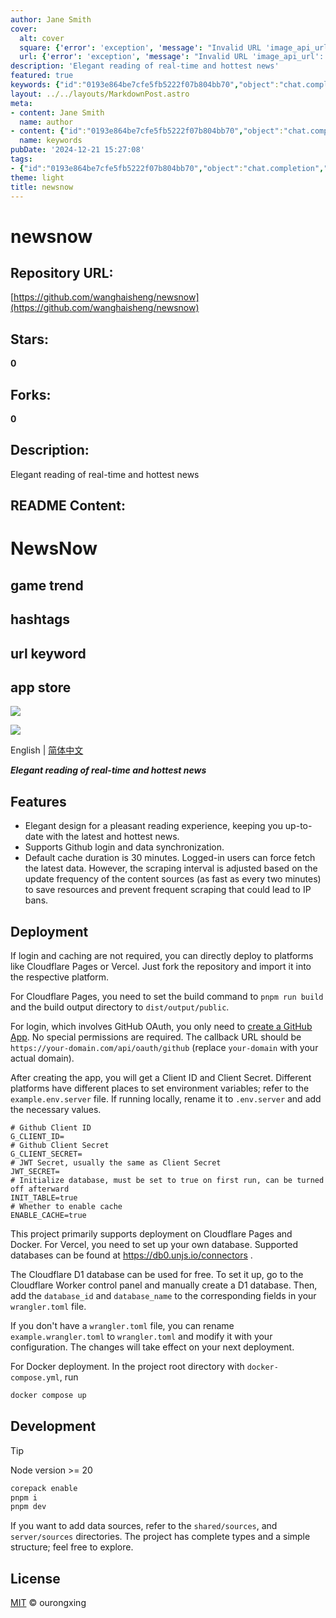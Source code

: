 ```yaml
---
author: Jane Smith
cover:
  alt: cover
  square: {'error': 'exception', 'message': "Invalid URL 'image_api_url': No scheme supplied. Perhaps you meant https://image_api_url?"}
  url: {'error': 'exception', 'message': "Invalid URL 'image_api_url': No scheme supplied. Perhaps you meant https://image_api_url?"}
description: 'Elegant reading of real-time and hottest news'
featured: true
keywords: {"id":"0193e864be7cfe5fb5222f07b804bb70","object":"chat.completion","created":1734770736,"model":"Qwen/Qwen2.5-7B-Instruct","choices":[{"index":0,"message":{"role":"assistant","content":"### Keywords\n- elegant design\n- real-time news\n- hottest news\n- GitHub login\n- data synchronization\n- cache\n- Cloudflare Pages\n- Vercel\n- database\n- Docker\n- deployment\n- GitHub OAuth\n- app store\n- tips\n- node version\n- corepack\n- pnpm\n\n### Tags\n- #NewsNow\n- #ElegantReading\n- #RealTimeNews\n- #HottestNews\n- #GithubLogin\n- #DataSynchronization\n- #Cache\n- #CloudflarePages\n- #Vercel\n- #Database\n- #Docker\n- #Deployment\n- #GitHubOAuth\n- #AppStore\n- #Tips\n- #NodeVersion\n- #Corepack\n- #Pnpm\n\n### URL Keywords\n- https://github.com/settings/applications/new\n- https://your-domain.com/api/oauth/github\n- https://db0.unjs.io/connectors\n- cloudflared\n\n### App Store\n- Not explicitly mentioned\n\n### Features\n- Elegant design for a pleasant reading experience, keeping you up-to-date with the latest and hottest news.\n- Supports Github login and data synchronization.\n- Default cache duration is 30 minutes. Logged-in users can force fetch the latest data. However, the scraping interval is adjusted based on the update frequency of the content sources (as fast as every two minutes) to save resources and prevent frequent scraping that could lead to IP bans.\n\n### Deployment\n- Directly deploy to platforms like Cloudflare Pages or Vercel.\n- Requires setting up environment variables for GitHub OAuth.\n\n### Development\n- Node version \u003e= 20\n- Corepack\n- pnpm\n\n### License\n- MIT"},"finish_reason":"stop"}],"usage":{"prompt_tokens":710,"completion_tokens":356,"total_tokens":1066},"system_fingerprint":""}
layout: ../../layouts/MarkdownPost.astro
meta:
- content: Jane Smith
  name: author
- content: {"id":"0193e864be7cfe5fb5222f07b804bb70","object":"chat.completion","created":1734770736,"model":"Qwen/Qwen2.5-7B-Instruct","choices":[{"index":0,"message":{"role":"assistant","content":"### Keywords\n- elegant design\n- real-time news\n- hottest news\n- GitHub login\n- data synchronization\n- cache\n- Cloudflare Pages\n- Vercel\n- database\n- Docker\n- deployment\n- GitHub OAuth\n- app store\n- tips\n- node version\n- corepack\n- pnpm\n\n### Tags\n- #NewsNow\n- #ElegantReading\n- #RealTimeNews\n- #HottestNews\n- #GithubLogin\n- #DataSynchronization\n- #Cache\n- #CloudflarePages\n- #Vercel\n- #Database\n- #Docker\n- #Deployment\n- #GitHubOAuth\n- #AppStore\n- #Tips\n- #NodeVersion\n- #Corepack\n- #Pnpm\n\n### URL Keywords\n- https://github.com/settings/applications/new\n- https://your-domain.com/api/oauth/github\n- https://db0.unjs.io/connectors\n- cloudflared\n\n### App Store\n- Not explicitly mentioned\n\n### Features\n- Elegant design for a pleasant reading experience, keeping you up-to-date with the latest and hottest news.\n- Supports Github login and data synchronization.\n- Default cache duration is 30 minutes. Logged-in users can force fetch the latest data. However, the scraping interval is adjusted based on the update frequency of the content sources (as fast as every two minutes) to save resources and prevent frequent scraping that could lead to IP bans.\n\n### Deployment\n- Directly deploy to platforms like Cloudflare Pages or Vercel.\n- Requires setting up environment variables for GitHub OAuth.\n\n### Development\n- Node version \u003e= 20\n- Corepack\n- pnpm\n\n### License\n- MIT"},"finish_reason":"stop"}],"usage":{"prompt_tokens":710,"completion_tokens":356,"total_tokens":1066},"system_fingerprint":""}
  name: keywords
pubDate: '2024-12-21 15:27:08'
tags:
- {"id":"0193e864be7cfe5fb5222f07b804bb70","object":"chat.completion","created":1734770736,"model":"Qwen/Qwen2.5-7B-Instruct","choices":[{"index":0,"message":{"role":"assistant","content":"### Keywords\n- elegant design\n- real-time news\n- hottest news\n- GitHub login\n- data synchronization\n- cache\n- Cloudflare Pages\n- Vercel\n- database\n- Docker\n- deployment\n- GitHub OAuth\n- app store\n- tips\n- node version\n- corepack\n- pnpm\n\n### Tags\n- #NewsNow\n- #ElegantReading\n- #RealTimeNews\n- #HottestNews\n- #GithubLogin\n- #DataSynchronization\n- #Cache\n- #CloudflarePages\n- #Vercel\n- #Database\n- #Docker\n- #Deployment\n- #GitHubOAuth\n- #AppStore\n- #Tips\n- #NodeVersion\n- #Corepack\n- #Pnpm\n\n### URL Keywords\n- https://github.com/settings/applications/new\n- https://your-domain.com/api/oauth/github\n- https://db0.unjs.io/connectors\n- cloudflared\n\n### App Store\n- Not explicitly mentioned\n\n### Features\n- Elegant design for a pleasant reading experience, keeping you up-to-date with the latest and hottest news.\n- Supports Github login and data synchronization.\n- Default cache duration is 30 minutes. Logged-in users can force fetch the latest data. However, the scraping interval is adjusted based on the update frequency of the content sources (as fast as every two minutes) to save resources and prevent frequent scraping that could lead to IP bans.\n\n### Deployment\n- Directly deploy to platforms like Cloudflare Pages or Vercel.\n- Requires setting up environment variables for GitHub OAuth.\n\n### Development\n- Node version \u003e= 20\n- Corepack\n- pnpm\n\n### License\n- MIT"},"finish_reason":"stop"}],"usage":{"prompt_tokens":710,"completion_tokens":356,"total_tokens":1066},"system_fingerprint":""}
theme: light
title: newsnow
---
```


# newsnow

## Repository URL: 
[https://github.com/wanghaisheng/newsnow](https://github.com/wanghaisheng/newsnow)

## Stars: 
**0**

## Forks: 
**0**

## Description: 
Elegant reading of real-time and hottest news

## README Content: 
# NewsNow


## game trend

## hashtags

## url keyword

## app store


![](screenshots/preview-1.png)

![](screenshots/preview-2.png)

English | [简体中文](README.zh-CN.md)

***Elegant reading of real-time and hottest news***

## Features
- Elegant design for a pleasant reading experience, keeping you up-to-date with the latest and hottest news.
- Supports Github login and data synchronization.
- Default cache duration is 30 minutes. Logged-in users can force fetch the latest data. However, the scraping interval is adjusted based on the update frequency of the content sources (as fast as every two minutes) to save resources and prevent frequent scraping that could lead to IP bans.

## Deployment

If login and caching are not required, you can directly deploy to platforms like Cloudflare Pages or Vercel. Just fork the repository and import it into the respective platform.

For Cloudflare Pages, you need to set the build command to `pnpm run build` and the build output directory to `dist/output/public`.

For login, which involves GitHub OAuth, you only need to [create a GitHub App](https://github.com/settings/applications/new). No special permissions are required. The callback URL should be `https://your-domain.com/api/oauth/github` (replace `your-domain` with your actual domain).

After creating the app, you will get a Client ID and Client Secret. Different platforms have different places to set environment variables; refer to the `example.env.server` file. If running locally, rename it to `.env.server` and add the necessary values.

```env
# Github Client ID
G_CLIENT_ID=
# Github Client Secret
G_CLIENT_SECRET=
# JWT Secret, usually the same as Client Secret
JWT_SECRET=
# Initialize database, must be set to true on first run, can be turned off afterward
INIT_TABLE=true
# Whether to enable cache
ENABLE_CACHE=true
```

This project primarily supports deployment on Cloudflare Pages and Docker. For Vercel, you need to set up your own database. Supported databases can be found at https://db0.unjs.io/connectors .

The Cloudflare D1 database can be used for free. To set it up, go to the Cloudflare Worker control panel and manually create a D1 database. Then, add the `database_id` and `database_name` to the corresponding fields in your `wrangler.toml` file.

If you don't have a `wrangler.toml` file, you can rename `example.wrangler.toml` to `wrangler.toml` and modify it with your configuration. The changes will take effect on your next deployment.

For Docker deployment. In the project root directory with `docker-compose.yml`, run

```sh
docker compose up
```

## Development

> [!TIP]
> Node version >= 20

```sh
corepack enable
pnpm i
pnpm dev
```

If you want to add data sources, refer to the `shared/sources`, and `server/sources` directories. The project has complete types and a simple structure; feel free to explore.

## License

[MIT](./LICENSE) © ourongxing


